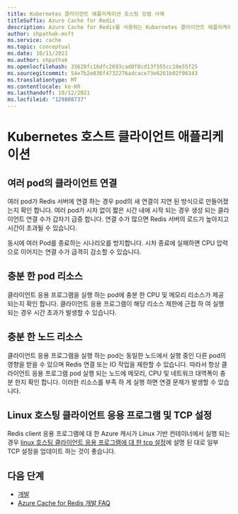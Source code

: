 ```yaml
---
title: Kubernetes 클라이언트 애플리케이션 호스팅 모범 사례
titleSuffix: Azure Cache for Redis
description: Azure Cache for Redis를 사용하는 Kubernetes 클라이언트 애플리케이션을 호스트하는 방법을 알아봅니다.
author: shpathak-msft
ms.service: cache
ms.topic: conceptual
ms.date: 10/11/2021
ms.author: shpathak
ms.openlocfilehash: 33628fc16dfc2693cad0f8cd13f555cc10e55f25
ms.sourcegitcommit: 54e7b2e036f4732276adcace73e6261b02f96343
ms.translationtype: MT
ms.contentlocale: ko-KR
ms.lasthandoff: 10/12/2021
ms.locfileid: "129808737"
---
```

# <a name="kubernetes-hosted-client-application"></a>Kubernetes 호스트 클라이언트 애플리케이션

## <a name="client-connections-from-multiple-pods"></a>여러 pod의 클라이언트 연결

여러 pod가 Redis 서버에 연결 하는 경우 pod의 새 연결이 지연 된 방식으로 만들어졌는지 확인 합니다. 여러 pod가 시차 없이 짧은 시간 내에 시작 되는 경우 생성 되는 클라이언트 연결 수가 갑자기 급증 합니다. 연결 수가 많으면 Redis 서버의 로드가 높아지고 시간이 초과될 수 있습니다.

동시에 여러 Pod를 종료하는 시나리오를 방지합니다. 시차 종료에 실패하면 CPU 압력으로 이어지는 연결 수가 급격히 감소할 수 있습니다.

## <a name="sufficient-pod-resources"></a>충분 한 pod 리소스

클라이언트 응용 프로그램을 실행 하는 pod에 충분 한 CPU 및 메모리 리소스가 제공 되는지 확인 합니다. 클라이언트 응용 프로그램이 해당 리소스 제한에 근접 하 여 실행 되는 경우 시간 초과가 발생할 수 있습니다.

## <a name="sufficient-node-resources"></a>충분 한 노드 리소스

클라이언트 응용 프로그램을 실행 하는 pod는 동일한 노드에서 실행 중인 다른 pod의 영향을 받을 수 있으며 Redis 연결 또는 IO 작업을 제한할 수 있습니다. 따라서 항상 클라이언트 응용 프로그램 pod 실행 되는 노드에 메모리, CPU 및 네트워크 대역폭이 충분 한지 확인 합니다. 이러한 리소스를 부족 하 게 실행 하면 연결 문제가 발생할 수 있습니다.

## <a name="linux-hosted-client-applications-and-tcp-settings"></a>Linux 호스팅 클라이언트 응용 프로그램 및 TCP 설정

Redis client 응용 프로그램에 대 한 Azure 캐시가 Linux 기반 컨테이너에서 실행 되는 경우 [linux 호스팅 클라이언트 응용 프로그램에 대 한 tcp 설정](cache-best-practices-connection.md#tcp-settings-for-linux-hosted-client-applications)에 설명 된 대로 일부 TCP 설정을 업데이트 하는 것이 좋습니다.

## <a name="next-steps"></a>다음 단계

- [개발](cache-best-practices-development.md)
- [Azure Cache for Redis 개발 FAQ](cache-development-faq.yml)
